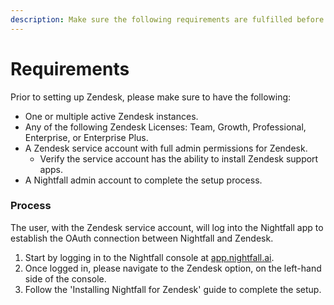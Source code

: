 ```yaml
---
description: Make sure the following requirements are fulfilled before you get started.
---
```


# Requirements

Prior to setting up Zendesk, please make sure to have the following:&#x20;

* One or multiple active Zendesk instances.
* Any of the following Zendesk Licenses: Team, Growth, Professional, Enterprise, or Enterprise Plus.
* A Zendesk service account with full admin permissions for Zendesk.
  * Verify the service account has the ability to install Zendesk support apps.
* A Nightfall admin account to complete the setup process.&#x20;

### Process

The user, with the Zendesk service account, will log into the Nightfall app to establish the OAuth connection between Nightfall and Zendesk.

1. Start by logging in to the Nightfall console at [app.nightfall.ai](http://app.nightfall.ai/).&#x20;
2. Once logged in, please navigate to the Zendesk option, on the left-hand side of the console.
3. Follow the 'Installing Nightfall for Zendesk' guide to complete the setup.
